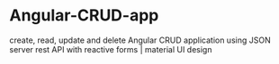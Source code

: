 # Angular-CRUD-app
create, read, update and delete
Angular CRUD application using JSON server rest API with reactive forms | material UI design 
